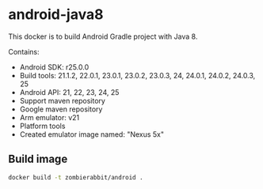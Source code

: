 # android-java8

This docker is to build Android Gradle project with Java 8.

Contains:

* Android SDK: r25.0.0
* Build tools: 21.1.2, 22.0.1, 23.0.1, 23.0.2, 23.0.3, 24, 24.0.1, 24.0.2, 24.0.3, 25
* Android API: 21, 22, 23, 24, 25
* Support maven repository
* Google maven repository
* Arm emulator: v21
* Platform tools
* Created emulator image named: "Nexus 5x"

## Build image

```bash
docker build -t zombierabbit/android .
```
